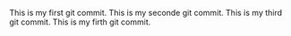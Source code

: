 This is my first git commit.
This is my seconde git commit.
This is my third git commit.
This is my firth git commit.
